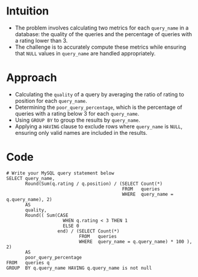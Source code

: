 # Intuition
- The problem involves calculating two metrics for each `query_name` in a database: the quality of the queries and the percentage of queries with a rating lower than 3.
- The challenge is to accurately compute these metrics while ensuring that `NULL` values in `query_name` are handled appropriately.
<!-- Describe your first thoughts on how to solve this problem. -->

# Approach
- Calculating the `quality` of a query by averaging the ratio of rating to position for each `query_name`.
- Determining the `poor_query_percentage`, which is the percentage of queries with a rating below 3 for each `query_name`.
- Using `GROUP BY` to group the results by `query_name`.
- Applying a `HAVING` clause to exclude rows where `query_name` is `NULL`, ensuring only valid names are included in the results.
<!-- Describe your approach to solving the problem. -->

# Code
```
# Write your MySQL query statement below
SELECT query_name,
       Round(Sum(q.rating / q.position) / (SELECT Count(*)
                                           FROM   queries
                                           WHERE  query_name = q.query_name), 2)
       AS
       quality,
       Round(( Sum(CASE
                     WHEN q.rating < 3 THEN 1
                     ELSE 0
                   end) / (SELECT Count(*)
                           FROM   queries
                           WHERE  query_name = q.query_name) * 100 ), 2)
       AS
       poor_query_percentage
FROM   queries q
GROUP  BY q.query_name HAVING q.query_name is not null
```